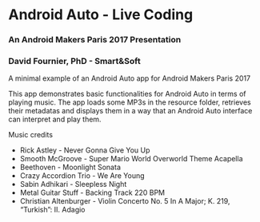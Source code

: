 # Android Auto - Live Coding
### An Android Makers Paris 2017 Presentation

### David Fournier, PhD - Smart&Soft

A minimal example of an Android Auto app for Android Makers Paris 2017

This app demonstrates basic functionalities for Android Auto in terms of playing music. The app loads some MP3s in the resource folder, retrieves their metadatas and displays them in a way that an Android Auto interface can interpret and play them.



Music credits

* Rick Astley - Never Gonna Give You Up
* Smooth McGroove - Super Mario World Overworld Theme Acapella
* Beethoven - Moonlight Sonata
* Crazy Accordion Trio - We Are Young
* Sabin Adhikari - Sleepless Night
* Metal Guitar Stuff - Backing Track 220 BPM
* Christian Altenburger - Violin Concerto No. 5 In A Major; K. 219, “Turkish”: II. Adagio

